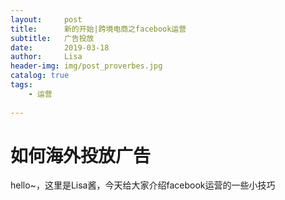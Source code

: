 ```yaml
---
layout:     post
title:      新的开始|跨境电商之facebook运营
subtitle:   广告投放
date:       2019-03-18
author:     Lisa
header-img: img/post_proverbes.jpg
catalog: true
tags:
    - 运营
  
---
```


# 如何海外投放广告

hello~，这里是Lisa酱，今天给大家介绍facebook运营的一些小技巧
